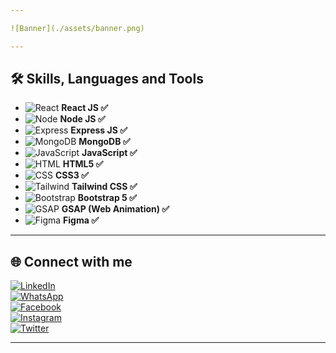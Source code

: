 ```yaml
---

![Banner](./assets/banner.png)

---
```


## 🛠️ Skills, Languages and Tools  

- ![React](./assets/react.jpg) **React JS ✅**  
- ![Node](./assets/node.jpg) **Node JS ✅**  
- ![Express](./assets/express.jpg) **Express JS ✅**  
- ![MongoDB](./assets/mongo.png) **MongoDB ✅**  
- ![JavaScript](./assets/js.jpg) **JavaScript ✅**  
- ![HTML](./assets/html.jpg) **HTML5 ✅**  
- ![CSS](./assets/css.jpg) **CSS3 ✅**  
- ![Tailwind](./assets/tailwind.png) **Tailwind CSS ✅**  
- ![Bootstrap](./assets/bootstrap.jpg) **Bootstrap 5 ✅**  
- ![GSAP](./assets/gsap.png) **GSAP (Web Animation) ✅**  
- ![Figma](./assets/figma.png) **Figma ✅**  

---

## 🌐 Connect with me  

[![LinkedIn](https://raw.githubusercontent.com/rahuldkjain/github-profile-readme-generator/master/src/images/icons/Social/linked-in-alt.svg)](https://linkedin.com/in/bisaktorahi007)  
[![WhatsApp](https://raw.githubusercontent.com/rahuldkjain/github-profile-readme-generator/master/src/images/icons/Social/whatsapp.svg)](https://wa.me/8801729249260)  
[![Facebook](https://raw.githubusercontent.com/rahuldkjain/github-profile-readme-generator/master/src/images/icons/Social/facebook.svg)](https://fb.com/bisaktorahi)  
[![Instagram](https://raw.githubusercontent.com/rahuldkjain/github-profile-readme-generator/master/src/images/icons/Social/instagram.svg)](https://instagram.com/bisaktorahi007)  
[![Twitter](https://raw.githubusercontent.com/rahuldkjain/github-profile-readme-generator/master/src/images/icons/Social/twitter.svg)](https://twitter.com/rahi207)  

---

